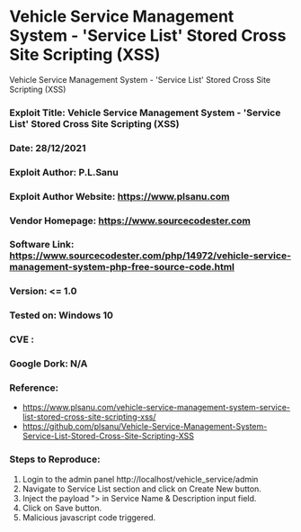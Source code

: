 # Vehicle Service Management System - 'Service List' Stored Cross Site Scripting (XSS)
Vehicle Service Management System - 'Service List' Stored Cross Site Scripting (XSS)

### Exploit Title: Vehicle Service Management System - 'Service List' Stored Cross Site Scripting (XSS)
### Date: 28/12/2021
### Exploit Author: P.L.Sanu
### Exploit Author Website: https://www.plsanu.com
### Vendor Homepage: https://www.sourcecodester.com
### Software Link: https://www.sourcecodester.com/php/14972/vehicle-service-management-system-php-free-source-code.html
### Version: <= 1.0
### Tested on: Windows 10
### CVE : 
### Google Dork: N/A
### Reference: 
- https://www.plsanu.com/vehicle-service-management-system-service-list-stored-cross-site-scripting-xss/
- https://github.com/plsanu/Vehicle-Service-Management-System-Service-List-Stored-Cross-Site-Scripting-XSS

### Steps to Reproduce:
1. Login to the admin panel http://localhost/vehicle_service/admin
2. Navigate to Service List section and click on Create New button. 
3. Inject the payload "><script>alert(document.cookie)</script> in Service Name & Description input field.
4. Click on Save button.
5. Malicious javascript code triggered.
